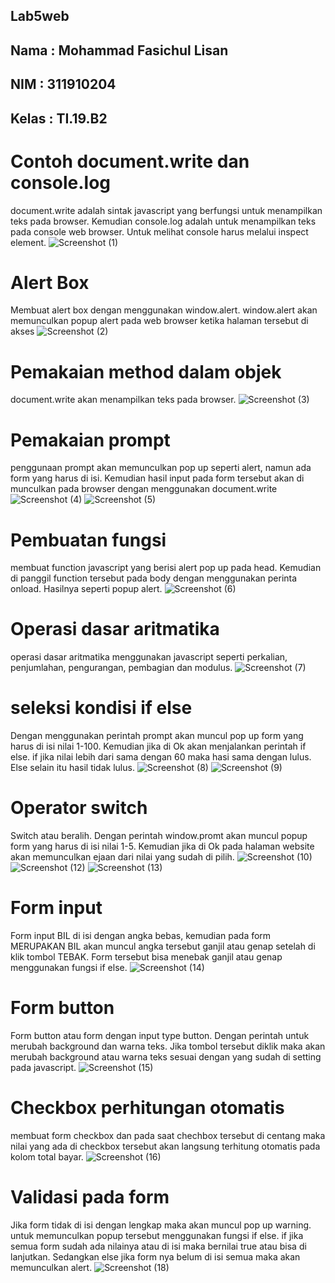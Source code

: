 ## Lab5web

## Nama : Mohammad Fasichul Lisan
## NIM : 311910204
## Kelas : TI.19.B2


# Contoh document.write dan console.log
document.write adalah sintak javascript yang berfungsi untuk menampilkan teks pada browser. Kemudian console.log adalah untuk menampilkan teks pada console web browser. Untuk melihat console harus melalui inspect element.
![Screenshot (1)](https://user-images.githubusercontent.com/81569638/115997082-a5c8a680-a596-11eb-987b-ad993eadc538.png)

# Alert Box
Membuat alert box dengan menggunakan window.alert. window.alert akan memunculkan popup alert pada web browser ketika halaman tersebut di akses
![Screenshot (2)](https://user-images.githubusercontent.com/81569638/115997221-3a330900-a597-11eb-8b40-b521c9001105.png)

# Pemakaian method dalam objek
document.write akan menampilkan teks pada browser.
![Screenshot (3)](https://user-images.githubusercontent.com/81569638/115997292-7a928700-a597-11eb-845c-1389fea49665.png)

# Pemakaian prompt
penggunaan prompt akan memunculkan pop up seperti alert, namun ada form yang harus di isi. Kemudian hasil input pada form tersebut akan di munculkan pada browser dengan menggunakan document.write
![Screenshot (4)](https://user-images.githubusercontent.com/81569638/115997355-a57cdb00-a597-11eb-99e8-815ac5f2722d.png)
![Screenshot (5)](https://user-images.githubusercontent.com/81569638/115997360-ac0b5280-a597-11eb-9ff7-8b7fb3cf983e.png)

# Pembuatan fungsi
membuat function javascript yang berisi alert pop up pada head. Kemudian di panggil function tersebut pada body dengan menggunakan perinta onload. Hasilnya seperti popup alert.
![Screenshot (6)](https://user-images.githubusercontent.com/81569638/115997415-e379ff00-a597-11eb-96df-8160d1f8b329.png)

# Operasi dasar aritmatika
operasi dasar aritmatika menggunakan javascript seperti perkalian, penjumlahan, pengurangan, pembagian dan modulus.
![Screenshot (7)](https://user-images.githubusercontent.com/81569638/115997994-13c29d00-a59a-11eb-8713-2ad92977aa25.png)

# seleksi kondisi if else
Dengan menggunakan perintah prompt akan muncul pop up form yang harus di isi nilai 1-100. Kemudian jika di Ok akan menjalankan perintah if else. if jika nilai lebih dari sama dengan 60 maka hasi sama dengan lulus. Else selain itu hasil tidak lulus.
![Screenshot (8)](https://user-images.githubusercontent.com/81569638/115998037-4076b480-a59a-11eb-8745-5c79c988a463.png)
![Screenshot (9)](https://user-images.githubusercontent.com/81569638/115998043-4a001c80-a59a-11eb-96b6-0ea9cc502939.png)

# Operator switch
Switch atau beralih. Dengan perintah window.promt akan muncul popup form yang harus di isi nilai 1-5. Kemudian jika di Ok pada halaman website akan memunculkan ejaan dari nilai yang sudah di pilih. 
![Screenshot (10)](https://user-images.githubusercontent.com/81569638/115998070-6734eb00-a59a-11eb-94e6-5f54b3011546.png)
![Screenshot (12)](https://user-images.githubusercontent.com/81569638/115998078-6e5bf900-a59a-11eb-891a-1f34e104d2b0.png)
![Screenshot (13)](https://user-images.githubusercontent.com/81569638/115998116-a5caa580-a59a-11eb-81ba-2ab3ca0997b0.png)

# Form input
Form input BIL di isi dengan angka bebas, kemudian pada form MERUPAKAN BIL akan muncul angka tersebut ganjil atau genap setelah di klik tombol TEBAK. Form tersebut bisa menebak ganjil atau genap menggunakan fungsi if else.
![Screenshot (14)](https://user-images.githubusercontent.com/81569638/115998144-c98deb80-a59a-11eb-824c-3fdc1059a3ee.png)

# Form button
Form button atau form dengan input type button. Dengan perintah untuk merubah background dan warna teks. Jika tombol tersebut diklik maka akan merubah background atau warna teks sesuai dengan yang sudah di setting pada javascript.
![Screenshot (15)](https://user-images.githubusercontent.com/81569638/115998180-e9251400-a59a-11eb-95a4-b2091ee57acc.png)

# Checkbox perhitungan otomatis
membuat form checkbox dan pada saat chechbox tersebut di centang maka nilai yang ada di checkbox tersebut akan langsung terhitung otomatis pada kolom total bayar.
![Screenshot (16)](https://user-images.githubusercontent.com/81569638/115998224-170a5880-a59b-11eb-900a-a27de0f580a2.png)

# Validasi pada form
Jika form tidak di isi dengan lengkap maka akan muncul pop up warning. untuk memunculkan popup tersebut menggunakan fungsi if else. if jika semua form sudah ada nilainya atau di isi maka bernilai true atau bisa di lanjutkan. Sedangkan else jika form nya belum di isi semua maka akan memunculkan alert.
![Screenshot (18)](https://user-images.githubusercontent.com/81569638/115998274-589b0380-a59b-11eb-8ece-741fc31617a6.png)






